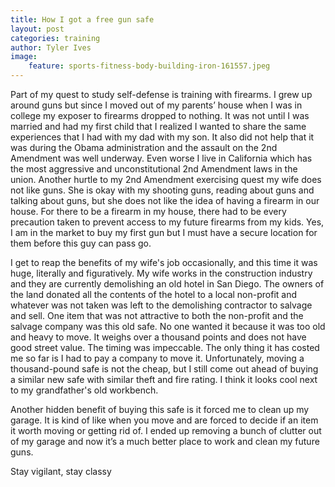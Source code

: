 ```yaml
---
title: How I got a free gun safe
layout: post
categories: training
author: Tyler Ives
image:
    feature: sports-fitness-body-building-iron-161557.jpeg
---
```


<p>Part of my quest to study self-defense is training with firearms. I grew up around guns but since I moved out of my 
parents’ house when I was in college my exposer to firearms dropped to nothing. It was not until I was married and had 
my first child that I realized I wanted to share the same experiences that I had with my dad with my son. It also did 
not help that it was during the Obama administration and the assault on the 2nd Amendment was well underway. Even worse 
I live in California which has the most aggressive and unconstitutional 2nd Amendment laws in the union. Another hurtle 
to my 2nd Amendment exercising quest my wife does not like guns. She is okay with my shooting guns, reading about guns 
and talking about guns, but she does not like the idea of having a firearm in our house. For there to be a firearm in my 
house, there had to be every precaution taken to prevent access to my future firearms from my kids. Yes, I am in the 
market to buy my first gun but I must have a secure location for them before this guy can pass go.
</p>


<p>I get to reap the benefits of my wife's job occasionally, and this time it was huge, literally and figuratively. My 
wife works in the construction industry and they are currently demolishing an old hotel in San Diego. The owners of the 
land donated all the contents of the hotel to a local non-profit and whatever was not taken was left to the demolishing 
contractor to salvage and sell. One item that was not attractive to both the non-profit and the salvage company was this 
old safe. No one wanted it because it was too old and heavy to move. It weighs over a thousand points and does not have 
good street value. The timing was impeccable. The only thing it has costed me so far is I had to pay a company to move 
it. Unfortunately, moving a thousand-pound safe is not the cheap, but I still come out ahead of buying a similar new 
safe with similar theft and fire rating. I think it looks cool next to my grandfather's old workbench.
</p>

<p>Another hidden benefit of buying this safe is it forced me to clean up my garage. It is kind of like when you move 
and are forced to decide if an item it worth moving or getting rid of. I ended up removing a bunch of clutter out of my 
garage and now it’s a much better place to work and clean my future guns.
</p>

<p>Stay vigilant, stay classy </p>